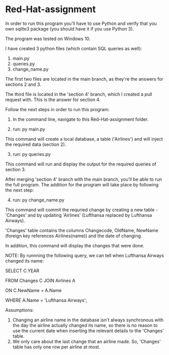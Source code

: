 # Red-Hat-assignment

In order to run this program you'll have to use Python and verify that you own sqlite3 package (you should have it if you use Python 3).

The program was tested on Windows 10.

I have created 3 python files (which contain SQL queries as well):
1.	main.py
2.	queries.py
3.	change_name.py

The first two files are located in the main branch, as they're the answers for sections 2 and 3. 

The third file is located in the 'section 4' branch, which I created a pull request with. This is the answer for section 4.

Follow the next steps in order to run this program:

  1.	In the command line, navigate to this Red-Hat-assignment folder.
  
  2.	run: py main.py
            
  This command will create a local database, a table ('Airlines') and will inject the required data (section 2).
  
  3.	run: py queries.py
            
  This command will run and display the output for the required queries of section 3.

After merging 'section 4' branch with the main branch, you'll be able to run the full program.
The addition for the program will take place by following the next step:

   4.	run: py change_name.py
            
   This command will commit the requried change by creating a new table - 'Changes' and by updating 'Airlines' (Lufthansa replaced by Lufthansa Airways).
   
   'Changes' table contains the columns Changecode, OldName, NewName (foreign key references Airlines(name)) and the date of changing.
   
   In addition, this command will display the changes that were done.
   
   NOTE: By runnning the following query, we can tell when Lufthansa Airways changed its name:
   
   SELECT C.YEAR
   
   FROM Changes C JOIN Airlines A
        
   ON C.NewName = A.Name
  
   WHERE A.Name = 'Lufthansa Airways';

Assumptions:
1.	Changing an airline name in the database isn't always synchronous with the day the airline actually changed its name, so there is no reason to use the current date       when inserting the relevant details to the 'Changes' table. 
2.	We only care about the last change that an airline made. So, 'Changes' table has only one row per airline at most.
